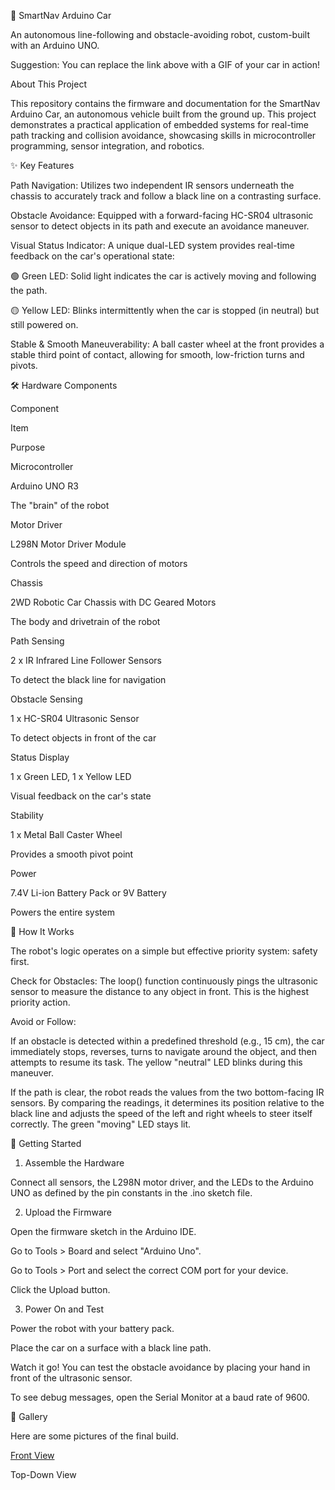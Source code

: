 🚗 SmartNav Arduino Car

An autonomous line-following and obstacle-avoiding robot, custom-built with an Arduino UNO.

Suggestion: You can replace the link above with a GIF of your car in action!

About This Project

This repository contains the firmware and documentation for the SmartNav Arduino Car, an autonomous vehicle built from the ground up. This project demonstrates a practical application of embedded systems for real-time path tracking and collision avoidance, showcasing skills in microcontroller programming, sensor integration, and robotics.

✨ Key Features

Path Navigation: Utilizes two independent IR sensors underneath the chassis to accurately track and follow a black line on a contrasting surface.

Obstacle Avoidance: Equipped with a forward-facing HC-SR04 ultrasonic sensor to detect objects in its path and execute an avoidance maneuver.

Visual Status Indicator: A unique dual-LED system provides real-time feedback on the car's operational state:

🟢 Green LED: Solid light indicates the car is actively moving and following the path.

🟡 Yellow LED: Blinks intermittently when the car is stopped (in neutral) but still powered on.

Stable & Smooth Maneuverability: A ball caster wheel at the front provides a stable third point of contact, allowing for smooth, low-friction turns and pivots.

🛠️ Hardware Components

Component

Item

Purpose

Microcontroller

Arduino UNO R3

The "brain" of the robot

Motor Driver

L298N Motor Driver Module

Controls the speed and direction of motors

Chassis

2WD Robotic Car Chassis with DC Geared Motors

The body and drivetrain of the robot

Path Sensing

2 x IR Infrared Line Follower Sensors

To detect the black line for navigation

Obstacle Sensing

1 x HC-SR04 Ultrasonic Sensor

To detect objects in front of the car

Status Display

1 x Green LED, 1 x Yellow LED

Visual feedback on the car's state

Stability

1 x Metal Ball Caster Wheel

Provides a smooth pivot point

Power

7.4V Li-ion Battery Pack or 9V Battery

Powers the entire system

🧠 How It Works

The robot's logic operates on a simple but effective priority system: safety first.

Check for Obstacles: The loop() function continuously pings the ultrasonic sensor to measure the distance to any object in front. This is the highest priority action.

Avoid or Follow:

If an obstacle is detected within a predefined threshold (e.g., 15 cm), the car immediately stops, reverses, turns to navigate around the object, and then attempts to resume its task. The yellow "neutral" LED blinks during this maneuver.

If the path is clear, the robot reads the values from the two bottom-facing IR sensors. By comparing the readings, it determines its position relative to the black line and adjusts the speed of the left and right wheels to steer itself correctly. The green "moving" LED stays lit.

🚀 Getting Started

1. Assemble the Hardware

Connect all sensors, the L298N motor driver, and the LEDs to the Arduino UNO as defined by the pin constants in the .ino sketch file.

2. Upload the Firmware

Open the firmware sketch in the Arduino IDE.

Go to Tools > Board and select "Arduino Uno".

Go to Tools > Port and select the correct COM port for your device.

Click the Upload button.

3. Power On and Test

Power the robot with your battery pack.

Place the car on a surface with a black line path.

Watch it go! You can test the obstacle avoidance by placing your hand in front of the ultrasonic sensor.

To see debug messages, open the Serial Monitor at a baud rate of 9600.

📸 Gallery

Here are some pictures of the final build.

[Front View](https://github.com/soumyajitchattopadhyay/SmartNav-Arduino-Car/blob/main/images/IMG_3635.PNG)

Top-Down View



